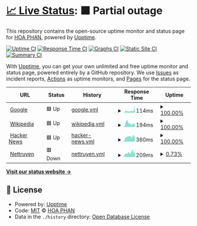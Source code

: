 # [📈 Live Status](https://demo.upptime.js.org): <!--live status--> **🟧 Partial outage**

This repository contains the open-source uptime monitor and status page for [HOA PHAN](hoaphan.net), powered by [Upptime](https://github.com/upptime/upptime).

[![Uptime CI](https://github.com/s50600822/upptime/workflows/Uptime%20CI/badge.svg)](https://github.com/s50600822/upptime/actions?query=workflow%3A%22Uptime+CI%22)
[![Response Time CI](https://github.com/s50600822/upptime/workflows/Response%20Time%20CI/badge.svg)](https://github.com/s50600822/upptime/actions?query=workflow%3A%22Response+Time+CI%22)
[![Graphs CI](https://github.com/s50600822/upptime/workflows/Graphs%20CI/badge.svg)](https://github.com/s50600822/upptime/actions?query=workflow%3A%22Graphs+CI%22)
[![Static Site CI](https://github.com/s50600822/upptime/workflows/Static%20Site%20CI/badge.svg)](https://github.com/s50600822/upptime/actions?query=workflow%3A%22Static+Site+CI%22)
[![Summary CI](https://github.com/s50600822/upptime/workflows/Summary%20CI/badge.svg)](https://github.com/s50600822/upptime/actions?query=workflow%3A%22Summary+CI%22)

With [Upptime](https://upptime.js.org), you can get your own unlimited and free uptime monitor and status page, powered entirely by a GitHub repository. We use [Issues](https://github.com/s50600822/upptime/issues) as incident reports, [Actions](https://github.com/s50600822/upptime/actions) as uptime monitors, and [Pages](https://demo.upptime.js.org) for the status page.

<!--start: status pages-->
<!-- This summary is generated by Upptime (https://github.com/upptime/upptime) -->
<!-- Do not edit this manually, your changes will be overwritten -->
<!-- prettier-ignore -->
| URL | Status | History | Response Time | Uptime |
| --- | ------ | ------- | ------------- | ------ |
| <img alt="" src="https://icons.duckduckgo.com/ip3/www.google.com.ico" height="13"> [Google](https://www.google.com) | 🟩 Up | [google.yml](https://github.com/s50600822/upptime/commits/HEAD/history/google.yml) | <details><summary><img alt="Response time graph" src="./graphs/google/response-time-week.png" height="20"> 114ms</summary><br><a href="https://demo.upptime.js.org/history/google"><img alt="Response time 104" src="https://img.shields.io/endpoint?url=https%3A%2F%2Fraw.githubusercontent.com%2Fs50600822%2Fupptime%2FHEAD%2Fapi%2Fgoogle%2Fresponse-time.json"></a><br><a href="https://demo.upptime.js.org/history/google"><img alt="24-hour response time 83" src="https://img.shields.io/endpoint?url=https%3A%2F%2Fraw.githubusercontent.com%2Fs50600822%2Fupptime%2FHEAD%2Fapi%2Fgoogle%2Fresponse-time-day.json"></a><br><a href="https://demo.upptime.js.org/history/google"><img alt="7-day response time 114" src="https://img.shields.io/endpoint?url=https%3A%2F%2Fraw.githubusercontent.com%2Fs50600822%2Fupptime%2FHEAD%2Fapi%2Fgoogle%2Fresponse-time-week.json"></a><br><a href="https://demo.upptime.js.org/history/google"><img alt="30-day response time 99" src="https://img.shields.io/endpoint?url=https%3A%2F%2Fraw.githubusercontent.com%2Fs50600822%2Fupptime%2FHEAD%2Fapi%2Fgoogle%2Fresponse-time-month.json"></a><br><a href="https://demo.upptime.js.org/history/google"><img alt="1-year response time 104" src="https://img.shields.io/endpoint?url=https%3A%2F%2Fraw.githubusercontent.com%2Fs50600822%2Fupptime%2FHEAD%2Fapi%2Fgoogle%2Fresponse-time-year.json"></a></details> | <details><summary><a href="https://demo.upptime.js.org/history/google">100.00%</a></summary><a href="https://demo.upptime.js.org/history/google"><img alt="All-time uptime 100.00%" src="https://img.shields.io/endpoint?url=https%3A%2F%2Fraw.githubusercontent.com%2Fs50600822%2Fupptime%2FHEAD%2Fapi%2Fgoogle%2Fuptime.json"></a><br><a href="https://demo.upptime.js.org/history/google"><img alt="24-hour uptime 100.00%" src="https://img.shields.io/endpoint?url=https%3A%2F%2Fraw.githubusercontent.com%2Fs50600822%2Fupptime%2FHEAD%2Fapi%2Fgoogle%2Fuptime-day.json"></a><br><a href="https://demo.upptime.js.org/history/google"><img alt="7-day uptime 100.00%" src="https://img.shields.io/endpoint?url=https%3A%2F%2Fraw.githubusercontent.com%2Fs50600822%2Fupptime%2FHEAD%2Fapi%2Fgoogle%2Fuptime-week.json"></a><br><a href="https://demo.upptime.js.org/history/google"><img alt="30-day uptime 100.00%" src="https://img.shields.io/endpoint?url=https%3A%2F%2Fraw.githubusercontent.com%2Fs50600822%2Fupptime%2FHEAD%2Fapi%2Fgoogle%2Fuptime-month.json"></a><br><a href="https://demo.upptime.js.org/history/google"><img alt="1-year uptime 100.00%" src="https://img.shields.io/endpoint?url=https%3A%2F%2Fraw.githubusercontent.com%2Fs50600822%2Fupptime%2FHEAD%2Fapi%2Fgoogle%2Fuptime-year.json"></a></details>
| <img alt="" src="https://icons.duckduckgo.com/ip3/en.wikipedia.org.ico" height="13"> [Wikipedia](https://en.wikipedia.org) | 🟩 Up | [wikipedia.yml](https://github.com/s50600822/upptime/commits/HEAD/history/wikipedia.yml) | <details><summary><img alt="Response time graph" src="./graphs/wikipedia/response-time-week.png" height="20"> 194ms</summary><br><a href="https://demo.upptime.js.org/history/wikipedia"><img alt="Response time 205" src="https://img.shields.io/endpoint?url=https%3A%2F%2Fraw.githubusercontent.com%2Fs50600822%2Fupptime%2FHEAD%2Fapi%2Fwikipedia%2Fresponse-time.json"></a><br><a href="https://demo.upptime.js.org/history/wikipedia"><img alt="24-hour response time 72" src="https://img.shields.io/endpoint?url=https%3A%2F%2Fraw.githubusercontent.com%2Fs50600822%2Fupptime%2FHEAD%2Fapi%2Fwikipedia%2Fresponse-time-day.json"></a><br><a href="https://demo.upptime.js.org/history/wikipedia"><img alt="7-day response time 194" src="https://img.shields.io/endpoint?url=https%3A%2F%2Fraw.githubusercontent.com%2Fs50600822%2Fupptime%2FHEAD%2Fapi%2Fwikipedia%2Fresponse-time-week.json"></a><br><a href="https://demo.upptime.js.org/history/wikipedia"><img alt="30-day response time 245" src="https://img.shields.io/endpoint?url=https%3A%2F%2Fraw.githubusercontent.com%2Fs50600822%2Fupptime%2FHEAD%2Fapi%2Fwikipedia%2Fresponse-time-month.json"></a><br><a href="https://demo.upptime.js.org/history/wikipedia"><img alt="1-year response time 205" src="https://img.shields.io/endpoint?url=https%3A%2F%2Fraw.githubusercontent.com%2Fs50600822%2Fupptime%2FHEAD%2Fapi%2Fwikipedia%2Fresponse-time-year.json"></a></details> | <details><summary><a href="https://demo.upptime.js.org/history/wikipedia">100.00%</a></summary><a href="https://demo.upptime.js.org/history/wikipedia"><img alt="All-time uptime 100.00%" src="https://img.shields.io/endpoint?url=https%3A%2F%2Fraw.githubusercontent.com%2Fs50600822%2Fupptime%2FHEAD%2Fapi%2Fwikipedia%2Fuptime.json"></a><br><a href="https://demo.upptime.js.org/history/wikipedia"><img alt="24-hour uptime 100.00%" src="https://img.shields.io/endpoint?url=https%3A%2F%2Fraw.githubusercontent.com%2Fs50600822%2Fupptime%2FHEAD%2Fapi%2Fwikipedia%2Fuptime-day.json"></a><br><a href="https://demo.upptime.js.org/history/wikipedia"><img alt="7-day uptime 100.00%" src="https://img.shields.io/endpoint?url=https%3A%2F%2Fraw.githubusercontent.com%2Fs50600822%2Fupptime%2FHEAD%2Fapi%2Fwikipedia%2Fuptime-week.json"></a><br><a href="https://demo.upptime.js.org/history/wikipedia"><img alt="30-day uptime 100.00%" src="https://img.shields.io/endpoint?url=https%3A%2F%2Fraw.githubusercontent.com%2Fs50600822%2Fupptime%2FHEAD%2Fapi%2Fwikipedia%2Fuptime-month.json"></a><br><a href="https://demo.upptime.js.org/history/wikipedia"><img alt="1-year uptime 100.00%" src="https://img.shields.io/endpoint?url=https%3A%2F%2Fraw.githubusercontent.com%2Fs50600822%2Fupptime%2FHEAD%2Fapi%2Fwikipedia%2Fuptime-year.json"></a></details>
| <img alt="" src="https://icons.duckduckgo.com/ip3/news.ycombinator.com.ico" height="13"> [Hacker News](https://news.ycombinator.com) | 🟩 Up | [hacker-news.yml](https://github.com/s50600822/upptime/commits/HEAD/history/hacker-news.yml) | <details><summary><img alt="Response time graph" src="./graphs/hacker-news/response-time-week.png" height="20"> 360ms</summary><br><a href="https://demo.upptime.js.org/history/hacker-news"><img alt="Response time 351" src="https://img.shields.io/endpoint?url=https%3A%2F%2Fraw.githubusercontent.com%2Fs50600822%2Fupptime%2FHEAD%2Fapi%2Fhacker-news%2Fresponse-time.json"></a><br><a href="https://demo.upptime.js.org/history/hacker-news"><img alt="24-hour response time 99" src="https://img.shields.io/endpoint?url=https%3A%2F%2Fraw.githubusercontent.com%2Fs50600822%2Fupptime%2FHEAD%2Fapi%2Fhacker-news%2Fresponse-time-day.json"></a><br><a href="https://demo.upptime.js.org/history/hacker-news"><img alt="7-day response time 360" src="https://img.shields.io/endpoint?url=https%3A%2F%2Fraw.githubusercontent.com%2Fs50600822%2Fupptime%2FHEAD%2Fapi%2Fhacker-news%2Fresponse-time-week.json"></a><br><a href="https://demo.upptime.js.org/history/hacker-news"><img alt="30-day response time 302" src="https://img.shields.io/endpoint?url=https%3A%2F%2Fraw.githubusercontent.com%2Fs50600822%2Fupptime%2FHEAD%2Fapi%2Fhacker-news%2Fresponse-time-month.json"></a><br><a href="https://demo.upptime.js.org/history/hacker-news"><img alt="1-year response time 351" src="https://img.shields.io/endpoint?url=https%3A%2F%2Fraw.githubusercontent.com%2Fs50600822%2Fupptime%2FHEAD%2Fapi%2Fhacker-news%2Fresponse-time-year.json"></a></details> | <details><summary><a href="https://demo.upptime.js.org/history/hacker-news">100.00%</a></summary><a href="https://demo.upptime.js.org/history/hacker-news"><img alt="All-time uptime 100.00%" src="https://img.shields.io/endpoint?url=https%3A%2F%2Fraw.githubusercontent.com%2Fs50600822%2Fupptime%2FHEAD%2Fapi%2Fhacker-news%2Fuptime.json"></a><br><a href="https://demo.upptime.js.org/history/hacker-news"><img alt="24-hour uptime 100.00%" src="https://img.shields.io/endpoint?url=https%3A%2F%2Fraw.githubusercontent.com%2Fs50600822%2Fupptime%2FHEAD%2Fapi%2Fhacker-news%2Fuptime-day.json"></a><br><a href="https://demo.upptime.js.org/history/hacker-news"><img alt="7-day uptime 100.00%" src="https://img.shields.io/endpoint?url=https%3A%2F%2Fraw.githubusercontent.com%2Fs50600822%2Fupptime%2FHEAD%2Fapi%2Fhacker-news%2Fuptime-week.json"></a><br><a href="https://demo.upptime.js.org/history/hacker-news"><img alt="30-day uptime 99.95%" src="https://img.shields.io/endpoint?url=https%3A%2F%2Fraw.githubusercontent.com%2Fs50600822%2Fupptime%2FHEAD%2Fapi%2Fhacker-news%2Fuptime-month.json"></a><br><a href="https://demo.upptime.js.org/history/hacker-news"><img alt="1-year uptime 99.99%" src="https://img.shields.io/endpoint?url=https%3A%2F%2Fraw.githubusercontent.com%2Fs50600822%2Fupptime%2FHEAD%2Fapi%2Fhacker-news%2Fuptime-year.json"></a></details>
| <img alt="" src="https://icons.duckduckgo.com/ip3/www.nettruyenme.com.ico" height="13"> [Nettruyen](http://www.nettruyenme.com/) | 🟥 Down | [nettruyen.yml](https://github.com/s50600822/upptime/commits/HEAD/history/nettruyen.yml) | <details><summary><img alt="Response time graph" src="./graphs/nettruyen/response-time-week.png" height="20"> 209ms</summary><br><a href="https://demo.upptime.js.org/history/nettruyen"><img alt="Response time 164" src="https://img.shields.io/endpoint?url=https%3A%2F%2Fraw.githubusercontent.com%2Fs50600822%2Fupptime%2FHEAD%2Fapi%2Fnettruyen%2Fresponse-time.json"></a><br><a href="https://demo.upptime.js.org/history/nettruyen"><img alt="24-hour response time 210" src="https://img.shields.io/endpoint?url=https%3A%2F%2Fraw.githubusercontent.com%2Fs50600822%2Fupptime%2FHEAD%2Fapi%2Fnettruyen%2Fresponse-time-day.json"></a><br><a href="https://demo.upptime.js.org/history/nettruyen"><img alt="7-day response time 209" src="https://img.shields.io/endpoint?url=https%3A%2F%2Fraw.githubusercontent.com%2Fs50600822%2Fupptime%2FHEAD%2Fapi%2Fnettruyen%2Fresponse-time-week.json"></a><br><a href="https://demo.upptime.js.org/history/nettruyen"><img alt="30-day response time 215" src="https://img.shields.io/endpoint?url=https%3A%2F%2Fraw.githubusercontent.com%2Fs50600822%2Fupptime%2FHEAD%2Fapi%2Fnettruyen%2Fresponse-time-month.json"></a><br><a href="https://demo.upptime.js.org/history/nettruyen"><img alt="1-year response time 164" src="https://img.shields.io/endpoint?url=https%3A%2F%2Fraw.githubusercontent.com%2Fs50600822%2Fupptime%2FHEAD%2Fapi%2Fnettruyen%2Fresponse-time-year.json"></a></details> | <details><summary><a href="https://demo.upptime.js.org/history/nettruyen">0.73%</a></summary><a href="https://demo.upptime.js.org/history/nettruyen"><img alt="All-time uptime 49.75%" src="https://img.shields.io/endpoint?url=https%3A%2F%2Fraw.githubusercontent.com%2Fs50600822%2Fupptime%2FHEAD%2Fapi%2Fnettruyen%2Fuptime.json"></a><br><a href="https://demo.upptime.js.org/history/nettruyen"><img alt="24-hour uptime 0.00%" src="https://img.shields.io/endpoint?url=https%3A%2F%2Fraw.githubusercontent.com%2Fs50600822%2Fupptime%2FHEAD%2Fapi%2Fnettruyen%2Fuptime-day.json"></a><br><a href="https://demo.upptime.js.org/history/nettruyen"><img alt="7-day uptime 0.73%" src="https://img.shields.io/endpoint?url=https%3A%2F%2Fraw.githubusercontent.com%2Fs50600822%2Fupptime%2FHEAD%2Fapi%2Fnettruyen%2Fuptime-week.json"></a><br><a href="https://demo.upptime.js.org/history/nettruyen"><img alt="30-day uptime 11.56%" src="https://img.shields.io/endpoint?url=https%3A%2F%2Fraw.githubusercontent.com%2Fs50600822%2Fupptime%2FHEAD%2Fapi%2Fnettruyen%2Fuptime-month.json"></a><br><a href="https://demo.upptime.js.org/history/nettruyen"><img alt="1-year uptime 49.75%" src="https://img.shields.io/endpoint?url=https%3A%2F%2Fraw.githubusercontent.com%2Fs50600822%2Fupptime%2FHEAD%2Fapi%2Fnettruyen%2Fuptime-year.json"></a></details>

<!--end: status pages-->

[**Visit our status website →**](https://demo.upptime.js.org)

## 📄 License

- Powered by: [Upptime](https://github.com/upptime/upptime)
- Code: [MIT](./LICENSE) © [HOA PHAN](hoaphan.net)
- Data in the `./history` directory: [Open Database License](https://opendatacommons.org/licenses/odbl/1-0/)
